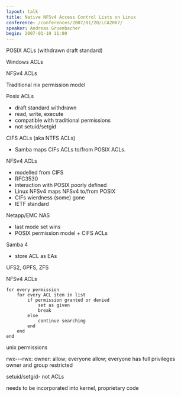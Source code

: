```yaml
---
layout: talk
title: Native NFSv4 Access Control Lists on Linux
conference: /conferences/2007/01/20/LCA2007/
speaker: Andreas Gruenbacher
begin: 2007-01-19 11:00
---
```

POSIX ACLs (withdrawn draft standard)

Windows ACLs

NFSv4 ACLs

Traditional nix permission model

Posix ACLs

* draft standard withdrawn
* read, write, execute
* compatible with traditional permissions
* not setuid/setgid

CIFS ACLs (aka NTFS ACLs)

* Samba maps CIFs ACLs to/from POSIX ACLs.

NFSv4 ACLs

* modelled from CIFS
* RFC3530
* interaction with POSIX poorly defined
* Linux NFSv4 maps NFSv4 to/from POSIX
* CIFs wierdness (some) gone
* IETF standard

Netapp/EMC NAS

* last mode set wins
* POSIX permission model + CIFS ACLs

Samba 4

* store ACL as EAs

UFS2, GPFS, ZFS

NFSv4 ACLs

    for every permission
        for every ACL item in list
            if permission granted or denied
                set as given
                break
            else
                continue searching
            end
        end
    end

unix permissions

rwx---rwx: owner: allow; everyone allow; everyone has full privileges  
owner and group restricted

setuid/setgid- not ACLs

needs to be incorporated into kernel, proprietary code
